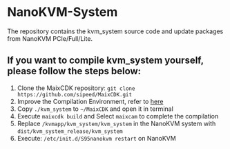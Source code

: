 # NanoKVM-System
The repository contains the kvm_system source code and update packages from NanoKVM PCIe/Full/Lite.

## If you want to compile kvm_system yourself, please follow the steps below: 

1. Clone the MaixCDK repository: `git clone https://github.com/sipeed/MaixCDK.git`
2. Improve the Compilation Environment, refer to [here](https://github.com/sipeed/MaixCDK/tree/main/docs/doc_zh#%E5%BF%AB%E9%80%9F%E5%BC%80%E5%A7%8B)
3. Copy `./kvm_system` to `~/MaixCDK` and open it in terminal
4. Execute `maixcdk build` and Select `maixcam` to complete the compilation
5. Replace `/kvmapp/kvm_system/kvm_system` in the NanoKVM system with `dist/kvm_system_release/kvm_system`
6. Execute: `/etc/init.d/S95nanokvm restart` on NanoKVM